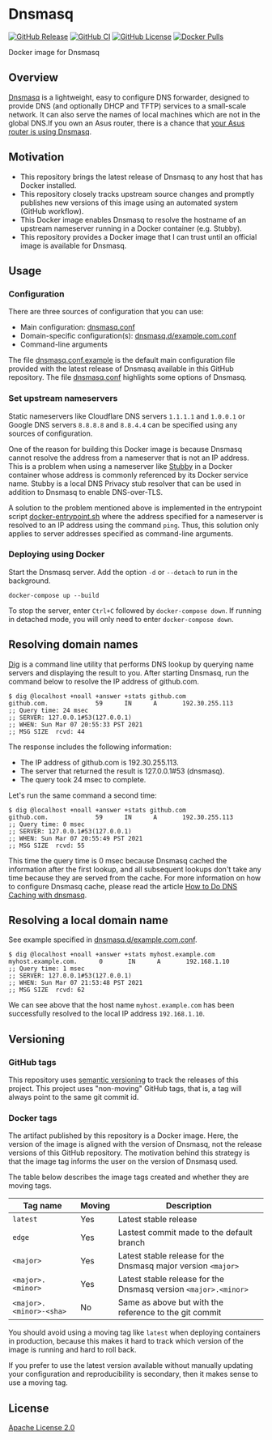 # Dnsmasq

[![GitHub Release](https://img.shields.io/github/release/tschaffter/dnsmasq.svg?include_prereleases&color=94398d&labelColor=555555&logoColor=ffffff&style=for-the-badge&logo=github)](https://github.com/tschaffter/dnsmasq/releases)
[![GitHub CI](https://img.shields.io/github/workflow/status/tschaffter/dnsmasq/CI.svg?color=94398d&labelColor=555555&logoColor=ffffff&style=for-the-badge&logo=github)](https://github.com/tschaffter/dnsmasq/actions)
[![GitHub License](https://img.shields.io/github/license/tschaffter/dnsmasq.svg?color=94398d&labelColor=555555&logoColor=ffffff&style=for-the-badge&logo=github)](https://github.com/tschaffter/dnsmasq/blob/develop/LICENSE)
[![Docker Pulls](https://img.shields.io/docker/pulls/tschaffter/dnsmasq.svg?color=94398d&labelColor=555555&logoColor=ffffff&style=for-the-badge&label=pulls&logo=docker)](https://hub.docker.com/r/tschaffter/dnsmasq)

Docker image for Dnsmasq

## Overview

[Dnsmasq] is a lightweight, easy to configure DNS forwarder, designed to provide
DNS (and optionally DHCP and TFTP) services to a small-scale network. It can
also serve the names of local machines which are not in the global DNS.If you
own an Asus router, there is a chance that [your Asus router is using Dnsmasq].

## Motivation

- This repository brings the latest release of Dnsmasq to any host that has
  Docker installed.
- This repository closely tracks upstream source changes and promptly publishes
  new versions of this image using an automated system (GitHub workflow).
- This Docker image enables Dnsmasq to resolve the hostname of an upstream nameserver
  running in a Docker container (e.g. Stubby).
- This repository provides a Docker image that I can trust until an official
  image is available for Dnsmasq.

## Usage

### Configuration

There are three sources of configuration that you can use:

- Main configuration: [dnsmasq.conf](dnsmasq.conf)
- Domain-specific configuration(s): [dnsmasq.d/example.com.conf](dnsmasq.d/example.com.conf)
- Command-line arguments

The file [dnsmasq.conf.example](dnsmasq.conf.example) is the default main
configuration file provided with the latest release of Dnsmasq available in this
GitHub repository. The file [dnsmasq.conf](dnsmasq.conf) highlights some options
of Dnsmasq.

### Set upstream nameservers

Static nameservers like Cloudflare DNS servers `1.1.1.1` and `1.0.0.1` or Google
DNS servers `8.8.8.8` and `8.8.4.4` can be specified using any sources of
configuration.

One of the reason for building this Docker image is because Dnsmasq cannot
resolve the address from a nameserver that is not an IP address. This is a
problem when using a nameserver like [Stubby] in a Docker container whose
address is commonly referenced by its Docker service name. Stubby is a local DNS
Privacy stub resolver that can be used in addition to Dnsmasq to enable
DNS-over-TLS.

A solution to the problem mentioned above is implemented in the entrypoint
script [docker-entrypoint.sh](docker-entrypoint.sh) where the address specified
for a nameserver is resolved to an IP address using the command `ping`. Thus,
this solution only applies to server addresses specified as command-line
arguments.

### Deploying using Docker

Start the Dnsmasq server. Add the option `-d` or `--detach` to run in the
background.

    docker-compose up --build

To stop the server, enter `Ctrl+C` followed by `docker-compose down`. If running
in detached mode, you will only need to enter `docker-compose down`.

## Resolving domain names

[Dig] is a command line utility that performs DNS lookup by querying name
servers and displaying the result to you. After starting Dnsmasq, run the
command below to resolve the IP address of github.com.

```console
$ dig @localhost +noall +answer +stats github.com
github.com.             59      IN      A       192.30.255.113
;; Query time: 24 msec
;; SERVER: 127.0.0.1#53(127.0.0.1)
;; WHEN: Sun Mar 07 20:55:33 PST 2021
;; MSG SIZE  rcvd: 44
```

The response includes the following information:

- The IP address of github.com is 192.30.255.113.
- The server that returned the result is 127.0.0.1#53 (dnsmasq).
- The query took 24 msec to complete.

Let's run the same command a second time:

```console
$ dig @localhost +noall +answer +stats github.com
github.com.             59      IN      A       192.30.255.113
;; Query time: 0 msec
;; SERVER: 127.0.0.1#53(127.0.0.1)
;; WHEN: Sun Mar 07 20:55:49 PST 2021
;; MSG SIZE  rcvd: 55
```

This time the query time is 0 msec because Dnsmasq cached the information after
the first lookup, and all subsequent lookups don't take any time because they
are served from the cache. For more information on how to configure Dnsmasq
cache, please read the article [How to Do DNS Caching with dnsmasq].

## Resolving a local domain name

See example specified in
[dnsmasq.d/example.com.conf](dnsmasq.d/example.com.conf).

```console
$ dig @localhost +noall +answer +stats myhost.example.com
myhost.example.com.      0       IN      A       192.168.1.10
;; Query time: 1 msec
;; SERVER: 127.0.0.1#53(127.0.0.1)
;; WHEN: Sun Mar 07 21:53:48 PST 2021
;; MSG SIZE  rcvd: 62
```

We can see above that the host name `myhost.example.com` has been successfully
resolved to the local IP address `192.168.1.10`.

## Versioning

### GitHub tags

This repository uses [semantic versioning] to track the releases of this
project. This project uses "non-moving" GitHub tags, that is, a tag will always
point to the same git commit id.

### Docker tags

The artifact published by this repository is a Docker image. Here, the version
of the image is aligned with the version of Dnsmasq, not the release versions of
this GitHub repository. The motivation behind this strategy is that the image
tag informs the user on the version of Dnsmasq used.

The table below describes the image tags created and whether they are moving
tags.

| Tag name   | Moving   | Description  |
|---|---|---|
| `latest`  | Yes   | Latest stable release   |
| `edge`  | Yes   | Lastest commit made to the default branch  |
| `<major>` | Yes   | Latest stable release for the Dnsmasq major version `<major>` |
| `<major>.<minor>` | Yes | Latest stable release for the Dnsmasq version `<major>.<minor>` |
| `<major>.<minor>-<sha>` | No | Same as above but with the reference to the git commit |

You should avoid using a moving tag like `latest` when deploying containers in
production, because this makes it hard to track which version of the image is
running and hard to roll back.

If you prefer to use the latest version available without manually updating your
configuration and reproducibility is secondary, then it makes sense to use a
moving tag.

## License

[Apache License 2.0]

<!-- Links -->

[Dnsmasq]: https://thekelleys.org.uk/gitweb/?p=dnsmasq.git;a=summary
[your Asus router is using Dnsmasq]: https://unfinishedbitness.info/2015/05/26/asuswrt-finalized-setup/
[Stubby]: https://github.com/getdnsapi/stubby
[Dig]: https://en.wikipedia.org/wiki/Dig_(command)
[semantic versioning]: https://semver.org/
[Stubby server]: https://github.com/tschaffter/stubby
[How to Do DNS Caching with dnsmasq]: https://netbeez.net/blog/linux-dns-caching-dnsmasq/
[Apache License 2.0]: https://github.com/tschaffter/dnsmasq/blob/main/LICENSE
